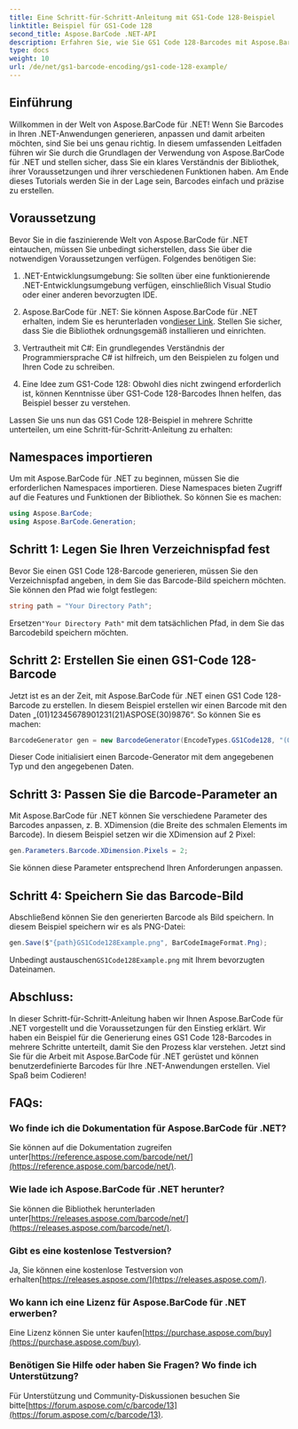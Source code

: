 ```yaml
---
title: Eine Schritt-für-Schritt-Anleitung mit GS1-Code 128-Beispiel
linktitle: Beispiel für GS1-Code 128
second_title: Aspose.BarCode .NET-API
description: Erfahren Sie, wie Sie GS1 Code 128-Barcodes mit Aspose.BarCode für .NET erstellen. Schritt-für-Schritt-Anleitung zur Barcode-Generierung in C#. Jetzt loslegen!
type: docs
weight: 10
url: /de/net/gs1-barcode-encoding/gs1-code-128-example/
---
```


## Einführung

Willkommen in der Welt von Aspose.BarCode für .NET! Wenn Sie Barcodes in Ihren .NET-Anwendungen generieren, anpassen und damit arbeiten möchten, sind Sie bei uns genau richtig. In diesem umfassenden Leitfaden führen wir Sie durch die Grundlagen der Verwendung von Aspose.BarCode für .NET und stellen sicher, dass Sie ein klares Verständnis der Bibliothek, ihrer Voraussetzungen und ihrer verschiedenen Funktionen haben. Am Ende dieses Tutorials werden Sie in der Lage sein, Barcodes einfach und präzise zu erstellen.

## Voraussetzung
Bevor Sie in die faszinierende Welt von Aspose.BarCode für .NET eintauchen, müssen Sie unbedingt sicherstellen, dass Sie über die notwendigen Voraussetzungen verfügen. Folgendes benötigen Sie:

1. .NET-Entwicklungsumgebung: Sie sollten über eine funktionierende .NET-Entwicklungsumgebung verfügen, einschließlich Visual Studio oder einer anderen bevorzugten IDE.

2.  Aspose.BarCode für .NET: Sie können Aspose.BarCode für .NET erhalten, indem Sie es herunterladen von[dieser Link](https://releases.aspose.com/barcode/net/). Stellen Sie sicher, dass Sie die Bibliothek ordnungsgemäß installieren und einrichten.

3. Vertrautheit mit C#: Ein grundlegendes Verständnis der Programmiersprache C# ist hilfreich, um den Beispielen zu folgen und Ihren Code zu schreiben.

4. Eine Idee zum GS1-Code 128: Obwohl dies nicht zwingend erforderlich ist, können Kenntnisse über GS1-Code 128-Barcodes Ihnen helfen, das Beispiel besser zu verstehen.

Lassen Sie uns nun das GS1 Code 128-Beispiel in mehrere Schritte unterteilen, um eine Schritt-für-Schritt-Anleitung zu erhalten:

## Namespaces importieren
Um mit Aspose.BarCode für .NET zu beginnen, müssen Sie die erforderlichen Namespaces importieren. Diese Namespaces bieten Zugriff auf die Features und Funktionen der Bibliothek. So können Sie es machen:

```csharp
using Aspose.BarCode;
using Aspose.BarCode.Generation;
```

## Schritt 1: Legen Sie Ihren Verzeichnispfad fest
Bevor Sie einen GS1 Code 128-Barcode generieren, müssen Sie den Verzeichnispfad angeben, in dem Sie das Barcode-Bild speichern möchten. Sie können den Pfad wie folgt festlegen:

```csharp
string path = "Your Directory Path";
```

 Ersetzen`"Your Directory Path"` mit dem tatsächlichen Pfad, in dem Sie das Barcodebild speichern möchten.

## Schritt 2: Erstellen Sie einen GS1-Code 128-Barcode
Jetzt ist es an der Zeit, mit Aspose.BarCode für .NET einen GS1 Code 128-Barcode zu erstellen. In diesem Beispiel erstellen wir einen Barcode mit den Daten „(01)12345678901231(21)ASPOSE(30)9876“. So können Sie es machen:

```csharp
BarcodeGenerator gen = new BarcodeGenerator(EncodeTypes.GS1Code128, "(01)12345678901231(21)ASPOSE(30)9876");
```

Dieser Code initialisiert einen Barcode-Generator mit dem angegebenen Typ und den angegebenen Daten.

## Schritt 3: Passen Sie die Barcode-Parameter an
Mit Aspose.BarCode für .NET können Sie verschiedene Parameter des Barcodes anpassen, z. B. XDimension (die Breite des schmalen Elements im Barcode). In diesem Beispiel setzen wir die XDimension auf 2 Pixel:

```csharp
gen.Parameters.Barcode.XDimension.Pixels = 2;
```

Sie können diese Parameter entsprechend Ihren Anforderungen anpassen.

## Schritt 4: Speichern Sie das Barcode-Bild
Abschließend können Sie den generierten Barcode als Bild speichern. In diesem Beispiel speichern wir es als PNG-Datei:

```csharp
gen.Save($"{path}GS1Code128Example.png", BarCodeImageFormat.Png);
```

 Unbedingt austauschen`GS1Code128Example.png` mit Ihrem bevorzugten Dateinamen.

## Abschluss:
In dieser Schritt-für-Schritt-Anleitung haben wir Ihnen Aspose.BarCode für .NET vorgestellt und die Voraussetzungen für den Einstieg erklärt. Wir haben ein Beispiel für die Generierung eines GS1 Code 128-Barcodes in mehrere Schritte unterteilt, damit Sie den Prozess klar verstehen. Jetzt sind Sie für die Arbeit mit Aspose.BarCode für .NET gerüstet und können benutzerdefinierte Barcodes für Ihre .NET-Anwendungen erstellen. Viel Spaß beim Codieren!


## FAQs:

### Wo finde ich die Dokumentation für Aspose.BarCode für .NET?
 Sie können auf die Dokumentation zugreifen unter[https://reference.aspose.com/barcode/net/](https://reference.aspose.com/barcode/net/).

### Wie lade ich Aspose.BarCode für .NET herunter?
 Sie können die Bibliothek herunterladen unter[https://releases.aspose.com/barcode/net/](https://releases.aspose.com/barcode/net/).

### Gibt es eine kostenlose Testversion?
 Ja, Sie können eine kostenlose Testversion von erhalten[https://releases.aspose.com/](https://releases.aspose.com/).

### Wo kann ich eine Lizenz für Aspose.BarCode für .NET erwerben?
 Eine Lizenz können Sie unter kaufen[https://purchase.aspose.com/buy](https://purchase.aspose.com/buy).

### Benötigen Sie Hilfe oder haben Sie Fragen? Wo finde ich Unterstützung?
Für Unterstützung und Community-Diskussionen besuchen Sie bitte[https://forum.aspose.com/c/barcode/13](https://forum.aspose.com/c/barcode/13).